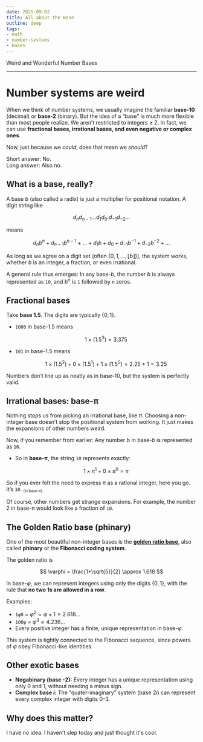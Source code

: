 ```yaml
---
date: 2025-09-02
title: All about the Base
outline: deep
tags:
- math
- number-systems
- bases
---
```

Weird and Wonderful Number Bases

---

# Number systems are weird

When we think of number systems, we usually imagine the familiar **base-10** (decimal) or **base-2** (binary). But the idea of a “base” is much more flexible than most people realize. We aren’t restricted to integers ≥ 2. In fact, we can use **fractional bases, irrational bases, and even negative or complex ones**.

Now, just because we _could_, does that mean we _should_?

Short answer: No. <br>
Long answer: Also no.

## What is a base, really?

A base $b$ (also called a radix) is just a multiplier for positional notation.
A digit string like

$$
d_n d_{n-1} \dots d_1 d_0 . d_{-1} d_{-2} \dots
$$

means

$$
d_n b^n + d_{n-1} b^{n-1} + \dots + d_1 b + d_0 + d_{-1} b^{-1} + d_{-2} b^{-2} + \dots
$$

As long as we agree on a digit set (often $\{0,1,\dots,\lfloor b \rfloor\}$), the system works, whether $b$ is an integer, a fraction, or even irrational.

A general rule thus emerges: In any base-$b$, the number $b$ is always represented as `10`, and $b^n$ is `1` followed by `n` zeros.

## Fractional bases

Take **base 1.5**. The digits are typically $\{0,1\}$.

* `1000` in base-1.5 means

  $$
  1 \times (1.5^3) = 3.375
  $$

* `101` in base-1.5 means

  $$
  1 \times (1.5^2) + 0 \times (1.5^1) + 1 \times (1.5^0) = 2.25 + 1 = 3.25
  $$

Numbers don’t line up as neatly as in base-10, but the system is perfectly valid.

## Irrational bases: base-π

Nothing stops us from picking an irrational base, like $\pi$. Choosing a non-integer base doesn’t stop the positional system from working. It just makes the expansions of other numbers weird.

Now, if you remember from earlier: Any number $b$ in base-$b$ is represented as `10`.

* So in **base-π**, the string `10` represents exactly:

  $$
  1 \times \pi^1 + 0 \times \pi^0 = \pi
  $$

So if you ever felt the need to express $\pi$ as a rational integer, here you go. It’s `10`. <small><sub>(in base-π).</sub></small>

Of course, other numbers get strange expansions. For example, the number 2 in base-π would look like a fraction of `10`.

## The Golden Ratio base (phinary)

One of the most beautiful non-integer bases is the [**golden ratio base**](https://en.wikipedia.org/wiki/Golden_ratio_base), also called **phinary** or the **Fibonacci coding system**.

The golden ratio is

$$
\varphi = \frac{1+\sqrt{5}}{2} \approx 1.618
$$

In base-$\varphi$, we can represent integers using only the digits $\{0,1\}$, with the rule that **no two 1s are allowed in a row**.

Examples:

* `1φ0` = $\varphi^2 = \varphi + 1 = 2.618...$
* `100φ` = $\varphi^3 \approx 4.236...$
* Every positive integer has a finite, unique representation in base-$\varphi$.

This system is tightly connected to the Fibonacci sequence, since powers of $\varphi$ obey Fibonacci-like identities.

## Other exotic bases

* **Negabinary (base -2):** Every integer has a unique representation using only 0 and 1, without needing a minus sign.
* **Complex base $i$:** The “quater-imaginary” system (base $2i$) can represent every complex integer with digits 0–3.

## Why does this matter? 

I have no idea. I haven't slep today and just thought it's cool.
